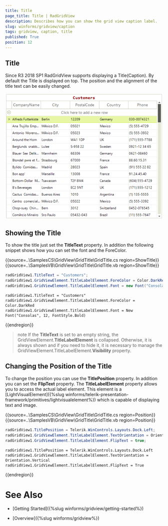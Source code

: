 ```yaml
---
title: Title
page_title: Title | RadGridView
description: Describes how you can show the grid view caption label.
slug: winforms/gridview/caption
tags: gridview, caption, title
published: True
position: 12
---
```


## Title

Since R3 2018 SP1 RadGridView supports displaying a Title(Caption). By default the Title is displayed on top. The position and the alignment of the title text can be easily changed. 

![gridview-caption 001](images/gridview-caption001.png)

## Showing the Title

To show the title just set the __TitleText__ property. In addition the following snippet shows how you can set the font and the ForeColor.

{{source=..\SamplesCS\GridView\GridTitle\GridTitle.cs region=ShowTitle}} 
{{source=..\SamplesVB\GridView\GridTitle\GridTitle.vb region=ShowTitle}}

````C#
radGridView1.TitleText = "Customers";
radGridView1.GridViewElement.TitleLabelElement.ForeColor = Color.DarkRed;
radGridView1.GridViewElement.TitleLabelElement.Font = new Font("Consolas", 12, FontStyle.Bold);

````
````VB.NET
radGridView1.TitleText = "Customers"
radGridView1.GridViewElement.TitleLabelElement.ForeColor = Color.DarkRed
radGridView1.GridViewElement.TitleLabelElement.Font = New Font("Consolas", 12, FontStyle.Bold)

```` 

{{endregion}} 

>note If the **TitleText** is set to an empty string, the GridViewElement.**TitleLabelElement** is collapsed. Otherwise, it is always shown and if you need to hide it, it is necessary to manage the GridViewElement.TitleLabelElement.**Visibility** property. 

## Changing the Position of the Title

To change the position you can use the __TitlePosition__ property. In addition you can set the __FlipText__ property. The __TitleLabelElement__ property allows you to access the actual label element. This element is a [LightVisualElement]({%slug winforms/telerik-presentation-framework/primitives/lightvisualelement%}) which is capable of displaying text and image.


{{source=..\SamplesCS\GridView\GridTitle\GridTitle.cs region=Position}} 
{{source=..\SamplesVB\GridView\GridTitle\GridTitle.vb region=Position}}
````C#
radGridView1.TitlePosition = Telerik.WinControls.Layouts.Dock.Left;
radGridView1.GridViewElement.TitleLabelElement.TextOrientation = Orientation.Vertical;
radGridView1.GridViewElement.TitleLabelElement.FlipText = true;

````
````VB.NET
radGridView1.TitlePosition = Telerik.WinControls.Layouts.Dock.Left
radGridView1.GridViewElement.TitleLabelElement.TextOrientation = Orientation.Vertical
radGridView1.GridViewElement.TitleLabelElement.FlipText = True

````

{{endregion}} 


# See Also

* [Getting Started]({%slug winforms/gridview/getting-started%})

* [Overview]({%slug winforms/gridview%})